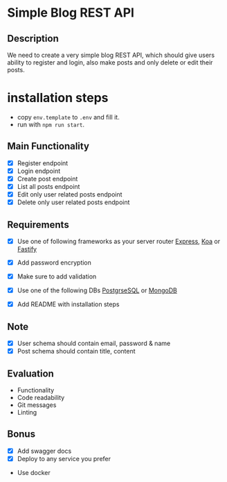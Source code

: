 # Simple Blog REST API

## Description

We need to create a very simple blog REST API, which should give users ability to register and login, also make posts and only delete or edit their posts.

# installation steps

- copy `env.template` to `.env` and fill it.
- run with `npm run start`.

## Main Functionality

- [x] Register endpoint
- [x] Login endpoint
- [x] Create post endpoint
- [x] List all posts endpoint
- [x] Edit only user related posts endpoint
- [x] Delete only user related posts endpoint

## Requirements

- [x] Use one of following frameworks as your server router [Express](https://expressjs.com), [Koa](https://koajs.com) or [Fastify](https://www.fastify.io)
- [x] Add password encryption
- [x] Make sure to add validation
- [x] Use one of the following DBs [PostgrseSQL](https://www.postgresql.org) or [MongoDB](https://www.mongodb.com)

- [x] Add README with installation steps

## Note

- [x] User schema should contain email, password & name
- [x] Post schema should contain title, content

## Evaluation

- Functionality
- Code readability
- Git messages
- Linting

## Bonus

- [x] Add swagger docs
- [x] Deploy to any service you prefer
- Use docker
